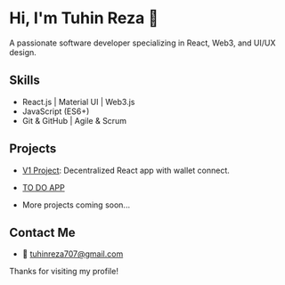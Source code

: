 # Hi, I'm Tuhin Reza 👋

A passionate software developer specializing in React, Web3, and UI/UX design.

## Skills
- React.js | Material UI | Web3.js
- JavaScript (ES6+)
- Git & GitHub | Agile & Scrum

## Projects
- [V1 Project](https://github.com/tuhinmegh/v1-project): Decentralized React app with wallet connect.
- [TO DO APP](https://github.com/tuhinmegh/todo-app)

- More projects coming soon...

## Contact Me
- 📧 tuhinreza707@gmail.com
  


Thanks for visiting my profile!
